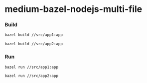 # medium-bazel-nodejs-multi-file

### Build

```sh
bazel build //src/app1:app

bazel build //src/app2:app
```

### Run

```sh
bazel run //src/app1:app

bazel run //src/app2:app
```
